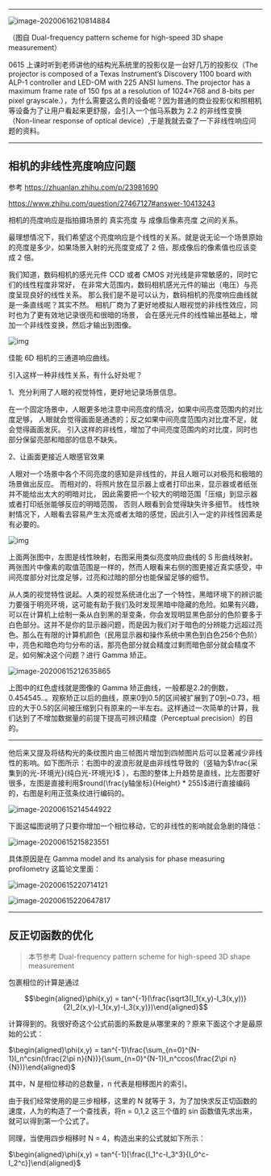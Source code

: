 

-----

![image-20200616210814884](https://i.loli.net/2020/06/16/7XQniL29amG8JMR.png)

（图自 Dual-frequency pattern scheme for high-speed 3D shape measurement）

0615 上课时听到老师讲他的结构光系统里的投影仪是一台好几万的投影仪（The projector is composed of a Texas Instrument’s Discovery 1100 board with ALP-1 controller and LED-OM with 225 ANSI lumens. The projector has a maximum frame rate of 150 fps at a resolution of 1024×768 and 8-bits per pixel grayscale.），为什么需要这么贵的设备呢？因为普通的商业投影仪和照相机等设备为了让用户看起来更舒服，会引入一个伽马系数为 2.2 的非线性变换 （Non-linear response of optical device）,于是我就去查了一下非线性响应问题的资料。

-----

## 相机的非线性亮度响应问题

参考 https://zhuanlan.zhihu.com/p/23981690

https://www.zhihu.com/question/27467127#answer-10413243

相机的亮度响应是指拍摄场景的 真实亮度 与 成像后像素亮度 之间的关系。



最理想情况下，我们希望这个亮度响应是个线性的关系。就是说无论一个场景原始的亮度是多少，如果场景入射的光亮度变成了 2 倍，那成像后的像素值也应该变成 2 倍。



我们知道，数码相机的感光元件 CCD 或者 CMOS 对光线是非常敏感的，同时它们的线性程度非常好， 在非常大范围内，数码相机感光元件的输出（电压）与亮度呈现良好的线性关系。 那么我们是不是可以认为，数码相机的亮度响应曲线就是一条直线呢？其实不然。 相机厂商为了更好地模拟人眼视觉的非线性效应，同时也为了更有效地记录很亮和很暗的场景， 会在感光元件的线性输出基础上，增加一个非线性变换，然后才输出到图像。



![img](https://pic3.zhimg.com/80/v2-8639cca6f1399b99735a2d08aba5fe8e_720w.png)

佳能 6D 相机的三通道响应曲线。



引入这样一种非线性关系，有什么好处呢？



1、充分利用了人眼的视觉特性，更好地记录场景信息。

在一个固定场景中，人眼更多地注意中间亮度的情况，如果中间亮度范围内的对比度足够， 人眼就会觉得画面是通透的；反之如果中间亮度范围内对比度不足，就会觉得画面发灰。 引入这样的非线性，增加了中间亮度范围内的对比度，同时也部分保留亮部和暗部的信息不缺失。



2、让画面更接近人眼感官效果

人眼对一个场景中各个不同亮度的感知是非线性的，并且人眼可以对极亮和极暗的场景做出反应。 而相对的，将照片放在显示器上或者打印出来，显示器或者纸张并不能给出太大的明暗对比， 因此需要把一个较大的明暗范围「压缩」到显示器或者打印纸张能够反应的明暗范围， 否则人眼看到会觉得缺失许多细节。 线性映射情况下，人眼看去容易产生太亮或者太暗的感觉，因此引入一定的非线性因素是有必要的。



![img](https://pic4.zhimg.com/80/v2-d76f529e0a0018997593432259845bdb_720w.jpg)

上面两张图中，左图是线性映射，右图采用类似亮度响应曲线的 S 形曲线映射。两张图片中像素的取值范围是一样的，然而人眼看来右侧的图更接近真实感受，中间亮度部分对比度足够，过亮和过暗的部分也能保留足够的细节。



从人类的视觉特性说起。人类的视觉系统进化出了一个特性，黑暗环境下的辨识能力要强于明亮环境，这可能有助于我们及时发现黑暗中隐藏的危险。如果有兴趣，可以在计算机上绘制一条从白到黑的渐变条，你会发现明显黑色部分的色阶要多于白色部分。这并不是你的显示器问题，而是因为我们对于暗色的分辨能力远超过亮色。那么在有限的计算机颜色（民用显示器和操作系统中黑色到白色256个色阶）中，亮色和暗色均匀分布的话，那亮色部分就会精度过剩而暗色部分就会精度不足。如何解决这个问题？进行 Gamma 矫正。

![image-20200615212635865](https://i.loli.net/2020/06/15/BlteahoRCjrv7mu.png)

上图中的红色虚线就是图像的 Gamma 矫正曲线，一般都是2.2的倒数，0.454545..。观察矫正以后的曲线，原来0到0.5的区间被扩展到了0到~0.73，相应的大于0.5的区间被压缩到只有原来的一半左右。这样通过一次简单的计算，我们达到了不增加数据量的前提下提高可辨识精度（Perceptual precision）的目的。

------

他后来又提及将结构光的条纹图片由三帧图片增加到四帧图片后可以显著减少非线性的影响。如下图所示：右图中的波浪形就是由非线性导致的（竖轴为$\frac{采集到的光-环境光}{纯白光-环境光}$ ），右图的整体上升趋势是直线，比左图要好很多，左图是直接利用$round(\frac{y轴坐标}{Height} * 255)$进行直接编码的，右图是利用正弦条纹进行编码的。

![image-20200615214544922](https://i.loli.net/2020/06/15/iroZYz7AHmhPXRL.png)



下面这幅图说明了只要你增加一个相位移动，它的非线性的影响就会急剧的降低：



![image-20200615215823551](https://i.loli.net/2020/06/15/QM1j53JkCcxRIqB.png)

具体原因是在 Gamma model and its analysis for phase measuring profilometry 这篇论文里面：

![image-20200615220714121](https://i.loli.net/2020/06/15/Qw1gKAH3IXR5MaY.png)

![image-20200615220647817](https://i.loli.net/2020/06/15/oxRlafPU2NuW3Cr.png)

-----

## 反正切函数的优化

> 本节参考 Dual-frequency pattern scheme for high-speed 3D shape measurement

包裹相位的计算是通过

$$\begin{aligned}\phi(x,y) = tan^{-1}(\frac{\sqrt3(I_1(x,y)-I_3(x,y))}{2I_2(x,y)-I_1(x,y)-I_3(x,y)})\end{aligned}$$

计算得到的。我很好奇这个公式前面的系数是从哪里来的？原来下面这个才是最原始的公式：

$\begin{aligned}\phi(x,y) = tan^{-1}\frac{\sum_{n=0}^{N-1}I_n^csin(\frac{2\pi n}{N})}{\sum_{n=0}^{N-1}I_n^ccos(\frac{2\pi n}{N})}\end{aligned}$

其中，N 是相位移动的总数量，n 代表是相移图片的索引。

由于我们经常使用的是三步相移，这里的 N 就等于 3，为了加快求反正切函数的速度，人为的构造了一个查找表，将n = 0,1,2 这三个值的 sin 函数值先求出来，就可以得到第一个公式了。

同理，当使用四步相移时 N = 4，构造出来的公式就如下所示：

$\begin{aligned}\phi(x,y) = tan^{-1}[\frac{I_1^c-I_3^3}{I_0^c-I_2^c}]\end{aligned}$